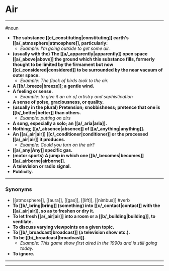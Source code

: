 # Air
---
#noun
- **The substance [[c/_constituting|constituting]] earth's [[a/_atmosphere|atmosphere]], particularly:**
	- _Example: I'm going outside to get some air._
- **(usually with the) The [[a/_apparently|apparently]] open space [[a/_above|above]] the ground which this substance fills, formerly thought to be limited by the firmament but now [[c/_considered|considered]] to be surrounded by the near vacuum of outer space.**
	- _Example: The flock of birds took to the air._
- **A [[b/_breeze|breeze]]; a gentle wind.**
- **A feeling or sense.**
	- _Example: to give it an air of artistry and sophistication_
- **A sense of poise, graciousness, or quality.**
- **(usually in the plural) Pretension; snobbishness; pretence that one is [[b/_better|better]] than others.**
	- _Example: putting on airs_
- **A song, especially a solo; an [[a/_aria|aria]].**
- **Nothing; [[a/_absence|absence]] of [[a/_anything|anything]].**
- **An [[a/_air|air]] [[c/_conditioner|conditioner]] or the processed [[a/_air|air]] it produces.**
	- _Example: Could you turn on the air?_
- **[[a/_any|Any]] specific gas.**
- **(motor sports) A jump in which one [[b/_becomes|becomes]] [[a/_airborne|airborne]].**
- **A television or radio signal.**
- **Publicity.**
---
### Synonyms
- [[atmosphere]], [[aura]], [[gas]], [[lift]], [[nimbus]]
#verb
- **To [[b/_bring|bring]] (something) into [[c/_contact|contact]] with the [[a/_air|air]], so as to freshen or dry it.**
- **To let fresh [[a/_air|air]] into a room or a [[b/_building|building]], to ventilate.**
- **To discuss varying viewpoints on a given topic.**
- **To [[b/_broadcast|broadcast]] (a television show etc.).**
- **To be [[b/_broadcast|broadcast]].**
	- _Example: This game show first aired in the 1990s and is still going today._
- **To ignore.**
---
---
